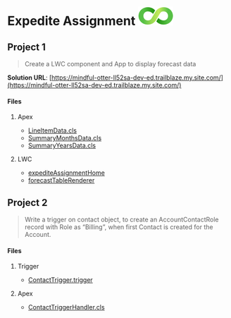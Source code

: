# Expedite Assignment ![logo](/force-app/main/default/staticresources/Expedite_Logo.svg)
## Project 1

> Create a LWC component and App to display forecast data

**Solution URL**: [https://mindful-otter-ll52sa-dev-ed.trailblaze.my.site.com/](https://mindful-otter-ll52sa-dev-ed.trailblaze.my.site.com/)
#### Files


1. Apex
	 - [LineItemData.cls](https://github.com/bogdevil13/ExpediteAssignment/blob/master/force-app/main/default/classes/LineItemData.cls)
	 - [SummaryMonthsData.cls](https://github.com/bogdevil13/ExpediteAssignment/blob/master/force-app/main/default/classes/SummaryMonthsData.cls)
	 - [SummaryYearsData.cls](https://github.com/bogdevil13/ExpediteAssignment/blob/master/force-app/main/default/classes/SummaryYearsData.cls)
2. LWC

	-  [expediteAssignmentHome](https://github.com/bogdevil13/ExpediteAssignment/tree/master/force-app/main/default/lwc/expediteAssignmentHome)
	- [forecastTableRenderer](https://github.com/bogdevil13/ExpediteAssignment/tree/master/force-app/main/default/lwc/forecastTableRenderer)

## Project 2
> Write a trigger on contact object, to create an AccountContactRole record with Role as “Billing”, when first Contact is created for the Account.
#### Files
1. Trigger

	- [ContactTrigger.trigger](https://github.com/bogdevil13/ExpediteAssignment/blob/master/force-app/main/default/triggers/ContactTrigger.trigger)
2. Apex

	- [ContactTriggerHandler.cls](https://github.com/bogdevil13/ExpediteAssignment/blob/master/force-app/main/default/classes/ContactTriggerHandler.cls)
